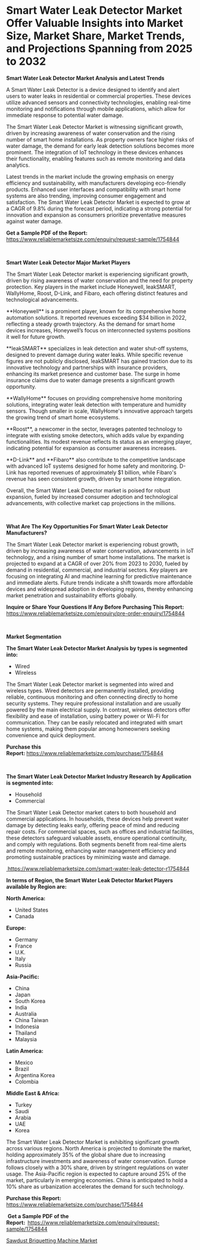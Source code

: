 <p><h1>Smart Water Leak Detector Market Offer Valuable Insights into Market Size, Market Share, Market Trends, and Projections Spanning from 2025 to 2032</h1></p><p><strong>Smart Water Leak Detector Market Analysis and Latest Trends</strong></p>
<p><p>A Smart Water Leak Detector is a device designed to identify and alert users to water leaks in residential or commercial properties. These devices utilize advanced sensors and connectivity technologies, enabling real-time monitoring and notifications through mobile applications, which allow for immediate response to potential water damage.</p><p>The Smart Water Leak Detector Market is witnessing significant growth, driven by increasing awareness of water conservation and the rising number of smart home installations. As property owners face higher risks of water damage, the demand for early leak detection solutions becomes more prominent. The integration of IoT technology in these devices enhances their functionality, enabling features such as remote monitoring and data analytics.</p><p>Latest trends in the market include the growing emphasis on energy efficiency and sustainability, with manufacturers developing eco-friendly products. Enhanced user interfaces and compatibility with smart home systems are also trending, improving consumer engagement and satisfaction. The Smart Water Leak Detector Market is expected to grow at a CAGR of 9.8% during the forecast period, indicating a strong potential for innovation and expansion as consumers prioritize preventative measures against water damage.</p></p>
<p><strong>Get a Sample PDF of the Report:&nbsp;</strong> <a href="https://www.reliablemarketsize.com/enquiry/request-sample/1754844?utm_campaign=2803&utm_medium=2&utm_source=Github&utm_content=ia&utm_term=10042025&utm_id=smart-water-leak-detector">https://www.reliablemarketsize.com/enquiry/request-sample/1754844</a></p>
<p>&nbsp;</p>
<p><strong>Smart Water Leak Detector Major Market Players</strong></p>
<p><p>The Smart Water Leak Detector market is experiencing significant growth, driven by rising awareness of water conservation and the need for property protection. Key players in the market include Honeywell, leakSMART, WallyHome, Roost, D-Link, and Fibaro, each offering distinct features and technological advancements.</p><p>**Honeywell** is a prominent player, known for its comprehensive home automation solutions. It reported revenues exceeding $34 billion in 2022, reflecting a steady growth trajectory. As the demand for smart home devices increases, Honeywell’s focus on interconnected systems positions it well for future growth.</p><p>**leakSMART** specializes in leak detection and water shut-off systems, designed to prevent damage during water leaks. While specific revenue figures are not publicly disclosed, leakSMART has gained traction due to its innovative technology and partnerships with insurance providers, enhancing its market presence and customer base. The surge in home insurance claims due to water damage presents a significant growth opportunity.</p><p>**WallyHome** focuses on providing comprehensive home monitoring solutions, integrating water leak detection with temperature and humidity sensors. Though smaller in scale, WallyHome's innovative approach targets the growing trend of smart home ecosystems. </p><p>**Roost**, a newcomer in the sector, leverages patented technology to integrate with existing smoke detectors, which adds value by expanding functionalities. Its modest revenue reflects its status as an emerging player, indicating potential for expansion as consumer awareness increases.</p><p>**D-Link** and **Fibaro** also contribute to the competitive landscape with advanced IoT systems designed for home safety and monitoring. D-Link has reported revenues of approximately $1 billion, while Fibaro's revenue has seen consistent growth, driven by smart home integration.</p><p>Overall, the Smart Water Leak Detector market is poised for robust expansion, fueled by increased consumer adoption and technological advancements, with collective market cap projections in the millions.</p></p>
<p>&nbsp;</p>
<p><strong>What Are The Key Opportunities For Smart Water Leak Detector Manufacturers?</strong></p>
<p><p>The Smart Water Leak Detector market is experiencing robust growth, driven by increasing awareness of water conservation, advancements in IoT technology, and a rising number of smart home installations. The market is projected to expand at a CAGR of over 20% from 2023 to 2030, fueled by demand in residential, commercial, and industrial sectors. Key players are focusing on integrating AI and machine learning for predictive maintenance and immediate alerts. Future trends indicate a shift towards more affordable devices and widespread adoption in developing regions, thereby enhancing market penetration and sustainability efforts globally.</p></p>
<p><strong>Inquire or Share Your Questions If Any Before Purchasing This Report:</strong> <a href="https://www.reliablemarketsize.com/enquiry/pre-order-enquiry/1754844?utm_campaign=2803&utm_medium=2&utm_source=Github&utm_content=ia&utm_term=10042025&utm_id=smart-water-leak-detector">https://www.reliablemarketsize.com/enquiry/pre-order-enquiry/1754844</a></p>
<p>&nbsp;</p>
<p><strong>Market Segmentation</strong></p>
<p><strong>The Smart Water Leak Detector Market Analysis by types is segmented into:</strong></p>
<p><ul><li>Wired</li><li>Wireless</li></ul></p>
<p><p>The Smart Water Leak Detector market is segmented into wired and wireless types. Wired detectors are permanently installed, providing reliable, continuous monitoring and often connecting directly to home security systems. They require professional installation and are usually powered by the main electrical supply. In contrast, wireless detectors offer flexibility and ease of installation, using battery power or Wi-Fi for communication. They can be easily relocated and integrated with smart home systems, making them popular among homeowners seeking convenience and quick deployment.</p></p>
<p><strong>Purchase this Report:&nbsp;</strong><a href="https://www.reliablemarketsize.com/purchase/1754844?utm_campaign=2803&utm_medium=2&utm_source=Github&utm_content=ia&utm_term=10042025&utm_id=smart-water-leak-detector">https://www.reliablemarketsize.com/purchase/1754844</a></p>
<p>&nbsp;</p>
<p><strong>The Smart Water Leak Detector Market Industry Research by Application is segmented into:</strong></p>
<p><ul><li>Household</li><li>Commercial</li></ul></p>
<p><p>The Smart Water Leak Detector market caters to both household and commercial applications. In households, these devices help prevent water damage by detecting leaks early, offering peace of mind and reducing repair costs. For commercial spaces, such as offices and industrial facilities, these detectors safeguard valuable assets, ensure operational continuity, and comply with regulations. Both segments benefit from real-time alerts and remote monitoring, enhancing water management efficiency and promoting sustainable practices by minimizing waste and damage.</p></p>
<p><a href="https://www.reliablemarketsize.com/smart-water-leak-detector-r1754844?utm_campaign=2803&utm_medium=2&utm_source=Github&utm_content=ia&utm_term=10042025&utm_id=smart-water-leak-detector">&nbsp;https://www.reliablemarketsize.com/smart-water-leak-detector-r1754844</a></p>
<p><strong>In terms of Region, the Smart Water Leak Detector Market Players available by Region are:</strong></p>
<p>
    <p> <strong> North America: </strong>
        <ul>
            <li>United States</li>
            <li>Canada</li>
        </ul>
        </p> 
    <p> <strong> Europe: </strong>
        <ul>
            <li>Germany</li>
            <li>France</li>
            <li>U.K.</li>
            <li>Italy</li>
            <li>Russia</li>
        </ul>
        </p> 
    <p> <strong> Asia-Pacific: </strong>
        <ul>
            <li>China</li>
            <li>Japan</li>
            <li>South Korea</li>
            <li>India</li>
            <li>Australia</li>
            <li>China Taiwan</li>
            <li>Indonesia</li>
            <li>Thailand</li>
            <li>Malaysia</li>
        </ul>
        </p> 
    <p> <strong> Latin America: </strong>
        <ul>
            <li>Mexico</li>
            <li>Brazil</li>
            <li>Argentina Korea</li>
            <li>Colombia</li>
        </ul>
        </p> 
    <p> <strong> Middle East & Africa: </strong>
        <ul>
            <li>Turkey</li>
            <li>Saudi</li>
            <li>Arabia</li>
            <li>UAE</li>
            <li>Korea</li>
        </ul>
    </p>
    </p>
<p><p>The Smart Water Leak Detector Market is exhibiting significant growth across various regions. North America is projected to dominate the market, holding approximately 35% of the global share due to increasing infrastructure investments and awareness of water conservation. Europe follows closely with a 30% share, driven by stringent regulations on water usage. The Asia-Pacific region is expected to capture around 25% of the market, particularly in emerging economies. China is anticipated to hold a 10% share as urbanization accelerates the demand for such technology.</p></p>
<p><strong>Purchase this Report: </strong><a href="https://www.reliablemarketsize.com/purchase/1754844?utm_campaign=2803&utm_medium=2&utm_source=Github&utm_content=ia&utm_term=10042025&utm_id=smart-water-leak-detector">https://www.reliablemarketsize.com/purchase/1754844</a></p>
<p>&nbsp;<strong>Get a Sample PDF of the Report:&nbsp;&nbsp;</strong><a href="https://www.reliablemarketsize.com/enquiry/request-sample/1754844?utm_campaign=2803&utm_medium=2&utm_source=Github&utm_content=ia&utm_term=10042025&utm_id=smart-water-leak-detector">https://www.reliablemarketsize.com/enquiry/request-sample/1754844</a></p>
<p><strong></strong></p>
<p><p><a href="https://github.com/alekitanis/Market-Research-Report-List-1/blob/main/sawdust-briquetting-machine-market.md?utm_campaign=2803&utm_medium=2&utm_source=Github&utm_content=ia&utm_term=10042025&utm_id=smart-water-leak-detector">Sawdust Briquetting Machine Market</a></p></p>